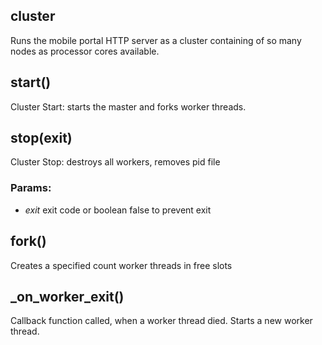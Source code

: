 

<!-- Start clusterize.js -->

## cluster

Runs the mobile portal HTTP server as a cluster containing of so many nodes as processor cores available.

## start()

Cluster Start: starts the master and forks worker threads.

## stop(exit)

Cluster Stop: destroys all workers, removes pid file

### Params:

* *exit* exit code or boolean false to prevent exit

## fork()

Creates a specified count worker threads in free slots

## _on_worker_exit()

Callback function called, when a worker thread died. Starts a new worker thread.

<!-- End clusterize.js -->


